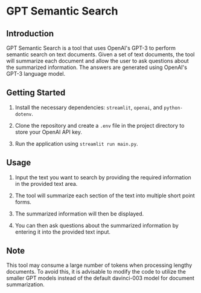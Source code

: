 # GPT Semantic Search

## Introduction

GPT Semantic Search is a tool that uses OpenAI's GPT-3 to perform semantic search on text documents. Given a set of text documents, the tool will summarize each document and allow the user to ask questions about the summarized information. The answers are generated using OpenAI's GPT-3 language model.

## Getting Started

1. Install the necessary dependencies: `streamlit`, `openai`, and `python-dotenv`.

2. Clone the repository and create a `.env` file in the project directory to store your OpenAI API key.

3. Run the application using `streamlit run main.py`.

## Usage

1. Input the text you want to search by providing the required information in the provided text area.

2. The tool will summarize each section of the text into multiple short point forms.

3. The summarized information will then be displayed.

4. You can then ask questions about the summarized information by entering it into the provided text input.

## Note

This tool may consume a large number of tokens when processing lengthy documents. To avoid this, it is advisable to modify the code to utilize the smaller GPT models instead of the default davinci-003 model for document summarization.

